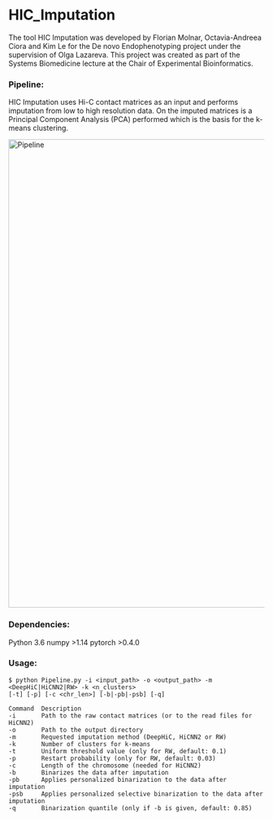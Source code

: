 # HIC_Imputation


The tool HIC Imputation was developed by Florian Molnar, Octavia-Andreea Ciora and Kim Le for the De novo Endophenotyping project under the supervision of Olga Lazareva. This project was created as part of the Systems Biomedicine lecture at the Chair of Experimental Bioinformatics.

### Pipeline:

HIC Imputation uses Hi-C contact matrices as an input and performs imputation from low to high resolution data. On the imputed matrices is a Principal Component Analysis (PCA) performed which is the basis for the k-means clustering. 

<img width="922" alt="Pipeline" src="https://user-images.githubusercontent.com/51077615/74770461-9b24ca00-528c-11ea-847e-1f0196db06d9.png">

### Dependencies:

Python 3.6
numpy >1.14
pytorch >0.4.0

### Usage:

```
$ python Pipeline.py -i <input_path> -o <output_path> -m <DeepHiC|HiCNN2|RW> -k <n_clusters> 
[-t] [-p] [-c <chr_len>] [-b|-pb|-psb] [-q]
  ```
  
 
 ``` 
 Command  Description
 -i       Path to the raw contact matrices (or to the read files for HiCNN2)
 -o       Path to the output directory
 -m       Requested imputation method (DeepHiC, HiCNN2 or RW)
 -k       Number of clusters for k-means
 -t       Uniform threshold value (only for RW, default: 0.1) 
 -p       Restart probability (only for RW, default: 0.03)
 -c       Length of the chromosome (needed for HiCNN2)
 -b       Binarizes the data after imputation
 -pb      Applies personalized binarization to the data after imputation
 -psb     Applies personalized selective binarization to the data after imputation 
 -q       Binarization quantile (only if -b is given, default: 0.85)
```
